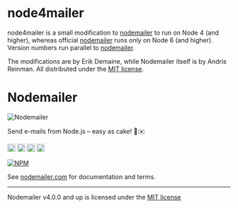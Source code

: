 # node4mailer

node4mailer is a small modification to [nodemailer](https://nodemailer.com/)
to run on Node 4 (and higher), whereas official
[nodemailer](https://nodemailer.com/) runs only on Node 6 (and higher).
Version numbers run parallel to
[nodemailer](https://www.npmjs.com/package/nodemailer).

The modifications are by Erik Demaine, while Nodemailer itself
is by Andris Reinman.  All distributed under the [MIT license](./LICENSE).

# Nodemailer

![Nodemailer](https://raw.githubusercontent.com/nodemailer/nodemailer/master/assets/nm_logo_200x136.png)

Send e-mails from Node.js – easy as cake! 🍰✉️

<a href="https://gitter.im/nodemailer/nodemailer?utm_source=badge&utm_medium=badge&utm_campaign=pr-badge&utm_content=badge"><img src="https://badges.gitter.im/Join Chat.svg" alt="Gitter chat" height="18"></a> <a href="http://travis-ci.org/nodemailer/nodemailer"><img src="https://secure.travis-ci.org/nodemailer/nodemailer.svg" alt="Build Status" height="18"></a> <a href="http://badge.fury.io/js/nodemailer"><img src="https://badge.fury.io/js/nodemailer.svg" alt="NPM version" height="18"></a> <a href="https://www.npmjs.com/package/nodemailer"><img src="https://img.shields.io/npm/dt/nodemailer.svg" alt="NPM downloads" height="18"></a>

[![NPM](https://nodei.co/npm/nodemailer.png?downloads=true&downloadRank=true&stars=true)](https://nodei.co/npm/nodemailer/)

See [nodemailer.com](https://nodemailer.com/) for documentation and terms.

-------

Nodemailer v4.0.0 and up is licensed under the [MIT license](./LICENSE)
